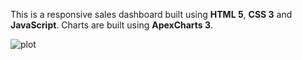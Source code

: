 

This is a responsive sales dashboard built using **HTML 5**, **CSS 3** and **JavaScript**. Charts are built using **ApexCharts 3**.

![plot](https://github.com/BobsProgrammingAcademy/responsive-sales-dashboard/blob/master/images/large.png?raw=true)

